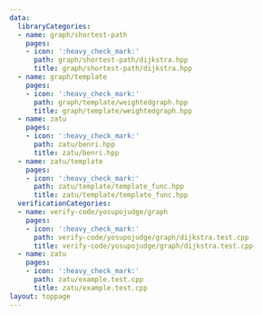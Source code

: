 ```yaml
---
data:
  libraryCategories:
  - name: graph/shortest-path
    pages:
    - icon: ':heavy_check_mark:'
      path: graph/shortest-path/dijkstra.hpp
      title: graph/shortest-path/dijkstra.hpp
  - name: graph/template
    pages:
    - icon: ':heavy_check_mark:'
      path: graph/template/weightedgraph.hpp
      title: graph/template/weightedgraph.hpp
  - name: zatu
    pages:
    - icon: ':heavy_check_mark:'
      path: zatu/benri.hpp
      title: zatu/benri.hpp
  - name: zatu/template
    pages:
    - icon: ':heavy_check_mark:'
      path: zatu/template/template_func.hpp
      title: zatu/template/template_func.hpp
  verificationCategories:
  - name: verify-code/yosupojudge/graph
    pages:
    - icon: ':heavy_check_mark:'
      path: verify-code/yosupojudge/graph/dijkstra.test.cpp
      title: verify-code/yosupojudge/graph/dijkstra.test.cpp
  - name: zatu
    pages:
    - icon: ':heavy_check_mark:'
      path: zatu/example.test.cpp
      title: zatu/example.test.cpp
layout: toppage
---
```

